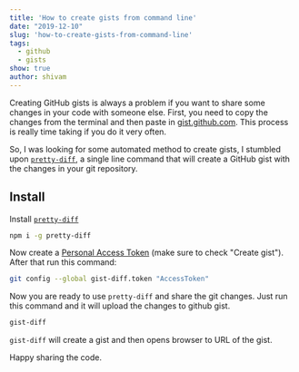 ```yaml
---
title: 'How to create gists from command line'
date: "2019-12-10"
slug: 'how-to-create-gists-from-command-line'
tags:
  - github
  - gists
show: true
author: shivam
---
```


Creating GitHub gists is always a problem if you want to share some changes in your code with someone else. First, you need to copy the changes from the terminal and then paste in [gist.github.com](https://gist.github.com/). This process is really time taking if you do it very often.

So, I was looking for some automated method to create gists, I stumbled upon [`pretty-diff`](https://github.com/scottgonzalez/pretty-diff), a single line command that will create a GitHub gist with the changes in your git repository.

## Install

Install [`pretty-diff`](https://www.npmjs.com/package/pretty-diff)

```bash
npm i -g pretty-diff
```

Now create a [Personal Access Token](https://github.com/settings/tokens) (make sure to check "Create gist"). After that run this command:

```bash
git config --global gist-diff.token "AccessToken"
```

Now you are ready to use `pretty-diff` and share the git changes.
Just run this command and it will upload the changes to github gist.

```bash
gist-diff
```

`gist-diff` will create a gist and then opens browser to URL of the gist.


Happy sharing the code.

